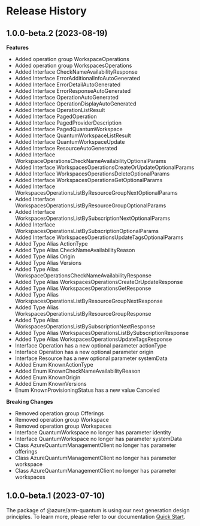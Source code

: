 # Release History
    
## 1.0.0-beta.2 (2023-08-19)
    
**Features**

  - Added operation group WorkspaceOperations
  - Added operation group WorkspacesOperations
  - Added Interface CheckNameAvailabilityResponse
  - Added Interface ErrorAdditionalInfoAutoGenerated
  - Added Interface ErrorDetailAutoGenerated
  - Added Interface ErrorResponseAutoGenerated
  - Added Interface OperationAutoGenerated
  - Added Interface OperationDisplayAutoGenerated
  - Added Interface OperationListResult
  - Added Interface PagedOperation
  - Added Interface PagedProviderDescription
  - Added Interface PagedQuantumWorkspace
  - Added Interface QuantumWorkspaceListResult
  - Added Interface QuantumWorkspaceUpdate
  - Added Interface ResourceAutoGenerated
  - Added Interface WorkspaceOperationsCheckNameAvailabilityOptionalParams
  - Added Interface WorkspacesOperationsCreateOrUpdateOptionalParams
  - Added Interface WorkspacesOperationsDeleteOptionalParams
  - Added Interface WorkspacesOperationsGetOptionalParams
  - Added Interface WorkspacesOperationsListByResourceGroupNextOptionalParams
  - Added Interface WorkspacesOperationsListByResourceGroupOptionalParams
  - Added Interface WorkspacesOperationsListBySubscriptionNextOptionalParams
  - Added Interface WorkspacesOperationsListBySubscriptionOptionalParams
  - Added Interface WorkspacesOperationsUpdateTagsOptionalParams
  - Added Type Alias ActionType
  - Added Type Alias CheckNameAvailabilityReason
  - Added Type Alias Origin
  - Added Type Alias Versions
  - Added Type Alias WorkspaceOperationsCheckNameAvailabilityResponse
  - Added Type Alias WorkspacesOperationsCreateOrUpdateResponse
  - Added Type Alias WorkspacesOperationsGetResponse
  - Added Type Alias WorkspacesOperationsListByResourceGroupNextResponse
  - Added Type Alias WorkspacesOperationsListByResourceGroupResponse
  - Added Type Alias WorkspacesOperationsListBySubscriptionNextResponse
  - Added Type Alias WorkspacesOperationsListBySubscriptionResponse
  - Added Type Alias WorkspacesOperationsUpdateTagsResponse
  - Interface Operation has a new optional parameter actionType
  - Interface Operation has a new optional parameter origin
  - Interface Resource has a new optional parameter systemData
  - Added Enum KnownActionType
  - Added Enum KnownCheckNameAvailabilityReason
  - Added Enum KnownOrigin
  - Added Enum KnownVersions
  - Enum KnownProvisioningStatus has a new value Canceled

**Breaking Changes**

  - Removed operation group Offerings
  - Removed operation group Workspace
  - Removed operation group Workspaces
  - Interface QuantumWorkspace no longer has parameter identity
  - Interface QuantumWorkspace no longer has parameter systemData
  - Class AzureQuantumManagementClient no longer has parameter offerings
  - Class AzureQuantumManagementClient no longer has parameter workspace
  - Class AzureQuantumManagementClient no longer has parameter workspaces
    
    
## 1.0.0-beta.1 (2023-07-10)

The package of @azure/arm-quantum is using our next generation design principles. To learn more, please refer to our documentation [Quick Start](https://aka.ms/js-track2-quickstart).
